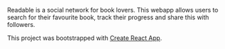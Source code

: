 Readable is a social network for book lovers. This webapp allows users to search for their favourite book, track their progress and share this with followers.



This project was bootstrapped with [Create React App](https://github.com/facebook/create-react-app).
